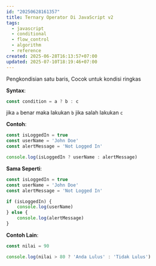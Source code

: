 ```yaml
---
id: "20250628161357"
title: Ternary Operator Di JavaScript v2
tags:
  - javascript
  - conditional
  - flow_control
  - algorithm
  - reference
created: 2025-06-28T16:13:57+07:00
updated: 2025-07-10T18:19:46+07:00
---
```


Pengkondisian satu baris, Cocok untuk kondisi ringkas

**Syntax**:

```javascript
const condition = a ? b : c
```

jika `a` benar maka lakukan `b` jika salah lakukan `c`

**Contoh**:

```javascript
const isLoggedIn = true
const userName = 'John Doe'
const alertMessage = 'Not Logged In'

console.log(isLoggedIn ? userName : alertMessage)
```

**Sama Seperti**:

```javascript
const isLoggedIn = true
const userName = 'John Doe'
const alertMessage = 'Not Logged In'

if (isLoggedIn) {
	console.log(userName)
} else {
	console.log(alertMessage)
}
```

**Contoh Lain**:

```javascript
const nilai = 90

console.log(nilai > 80 ? 'Anda Lulus' : 'Tidak Lulus')
```
